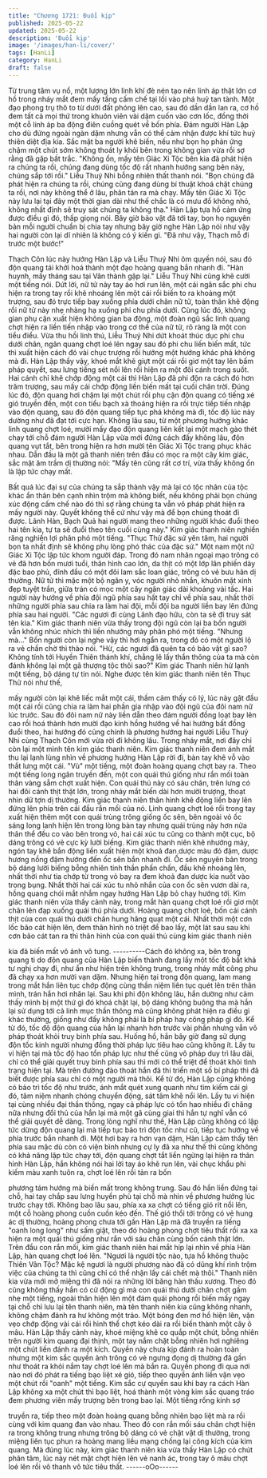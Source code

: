```yaml
---
title: "Chương 1721: Đuổi kịp"
published: 2025-05-22
updated: 2025-05-22
description: 'Đuổi kịp'
image: '/images/han-li/cover/'
tags: [HanLi]
category: HanLi
draft: false
---
```


Từ trung tâm vụ nổ, một lượng lớn linh khí đè nén tạo nên linh áp
thật lớn cơ hồ trong nháy mắt đem mấy tầng cấm chế tại lối vào
phá huỷ tan tành. Một đạo phong trụ thô to từ dưới đất phóng lên
cao, sau đó dần dần lan ra, cơ hồ đem tất cả mọi thứ trong khuôn
viên vài dặm cuốn vào cơn lốc, đồng thời một cỗ linh áp ba động
điên cuồng quét về bốn phía.
Đám người Hàn Lập cho dù đứng ngoài ngàn dặm nhưng vẫn có
thể cảm nhận được khí tức huỷ thiên diệt địa kia. Sắc mặt ba
người khẽ biến, nếu như bọn họ phản ứng chậm một chút sớm
không thoát ly khỏi bên trong không gian vừa rồi sợ rằng đã gặp
bất trắc.
"Không ổn, mấy tên Giác Xi Tộc bên kia đã phát hiện ra chúng ta
rồi, chúng đang dùng tốc độ rất nhanh hướng sang bên này,
chúng sắp tới rồi."
Liễu Thuý Nhi bỗng nhiên thất thanh nói.
"Bọn chúng đã phát hiện ra chúng ta rồi, chúng cũng đang dùng
bí thuật khoá chặt chúng ta rồi, nơi này không thể ở lâu, phân tán
ra mà chạy. Mấy tên Giác Xi Tộc này lưu lại tại đây một thời gian
dài như thế chắc là có mưu đồ không nhỏ, không nhất định sẽ
truy sát chúng ta không tha."
Hàn Lập tựa hồ cảm ứng được điều gì đó, thấp giọng nói.
Bây giờ bảo vật đã tới tay, bọn họ nguyên bản mỗi người chuẩn bị
chia tay nhưng bây giờ nghe Hàn Lập nói như vậy hai người còn
lại dĩ nhiên là không có ý kiến gì.
"Đã như vậy, Thạch mỗ đi trước một bước!"

Thạch Côn lúc này hướng Hàn Lập và Liễu Thuý Nhi ôm quyền
nói, sau đó độn quang tái khởi hoá thành một đạo hoàng quang
bắn nhanh đi.
"Hàn huynh, mấy tháng sau tại Vân thành gặp lại."
Liễu Thuý Nhi cũng khẽ cười một tiếng nói. Dứt lời, nữ tử này tay
áo hơi run lên, một cái ngân sắc phi chu hiện ra trong tay rồi khẽ
nhoáng lên một cái rồi biến to ra khoảng một trượng, sau đó trực
tiếp bay xuống phía dưới chân nữ tử, toàn thân khẽ động rồi nữ
tử này nhẹ nhàng hạ xuống phi chu phía dưới. Cùng lúc đó,
không gian phụ cận xuất hiện không gian ba động, một đoàn ngũ
sắc linh quang chợt hiện ra liền tiến nhập vào trong cơ thể của nữ
tử, rõ ràng là một con tiểu điểu.
Vừa thu hồi linh thú, Liễu Thuý Nhi dứt khoát thúc dục phi chu
dưới chân, ngân quang chợt loé lên ngay sau đó phi chu liến biến
mất, tức thì xuất hiện cách đó vài chục trượng rồi hướng một
hướng khác phá không mà đi.
Hàn Lập thấy vậy, khoé mắt khẽ giựt một cái rồi giơ một tay lên
bấm pháp quyết, sau lưng tiếng sét nổi lên rồi hiện ra một đôi
cánh trong suốt. Hai cánh chỉ khẽ chớp động một cái thì Hàn Lập
đã phi độn ra cách đó hơn trăm trượng, sau mấy cái chớp động
liền biến mất tại cuối chân trời.
Đúng lúc đó, độn quang hơi chậm lại một chút rồi phụ cận độn
quang có tiếng xé gió truyền đến, một con tiểu bạch xà thoáng
hiện ra rồi trực tiếp tiến nhập vào độn quang, sau đó độn quang
tiếp tục phá không mà đi, tốc độ lúc này dường như đã đạt tới
cực hạn.
Không lâu sau, từ một phương hướng khác linh quang chợt loé,
mười mấy đạo độn quang liên kết lại một mạch gào thét chạy tới
chỗ đám người Hàn Lập vừa mới đứng cách đấy không lâu, độn
quang vụt tắt, bên trong hiện ra hơn mười tên Giác Xi Tộc trang
phục khác nhau. Dẫn đầu là một gã thanh niên trên đầu có mọc ra
một cây kim giác, sắc mặt âm trầm dị thường nói:
"Mấy tên cũng rất cơ trí, vừa thấy không ổn là lập tức chạy mất.

Bất quá lúc đại sự của chúng ta sắp thành vậy mà lại có tộc nhân
của tộc khác ẩn thân bên cạnh nhìn trộm mà không biết, nếu
không phải bọn chúng xúc động cấm chế nào đó thì sợ rằng
chúng ta vẫn vô pháp phát hiện ra mấy người này. Quyết không
thể cứ như vậy mà để bọn chúng thoát đi được. Lãnh Hàn, Bạch
Quả hai người mang theo những người khác đuổi theo hai tên kia,
tự ta sẽ đuổi theo tên cuối cùng này."
Kim giác thanh niên nghiến răng nghiến lợi phân phó một tiếng.
"Thục Thử đặc sứ yên tâm, hai người bọn ta nhất định sẽ không
phụ lòng phó thác của đặc sứ."
Một nam một nữ Giác Xi Tộc lập tức khom người đáp. Trong đó
nam nhân ngoại mạo trông có vẻ đã hơn bốn mươi tuổi, thân hình
cao lớn, da thịt có một lớp lân phiến dày đặc bao phủ, đỉnh đầu có
một đôi lam sắc loan giác, trông có vẻ bưu hãn dị thường. Nữ tử
thì mặc một bộ ngân y, vóc người nhỏ nhắn, khuôn mặt xinh đẹp
tuyệt trần, giữa trán có mọc một cây ngân giác dài khoảng vài tấc.
Hai người này hướng về phía đội ngũ phía sau hất tay chỉ về phía
sau, nhất thời những người phía sau chia ra làm hai đội, mỗi đội
ba người liền bay lên đứng phía sau hai người.
"Các ngươi đi cùng Lãnh đạo hữu, còn ta sẽ đi truy sát tên kia."
Kim giác thanh niên vừa thấy trong đội ngũ còn lại ba bốn người
vẫn không nhúc nhích thì liền nhướng mày phân phó một tiếng.
"Nhưng mà..."
Bốn người còn lại nghe vậy thì hơi ngẩn ra, trong đó có một
người lộ ra vẻ chần chờ thì thào nói.
"Hừ, các ngươi đã quên ta có bảo vật gì sao? Không tính tới
Huyền Thiên thánh khí, chẳng lẽ lấy thần thông của ta mà còn
đánh không lại một gã thượng tộc thôi sao?"
Kim giác Thanh niên hừ lạnh một tiếng, bộ dáng tự tin nói.
Nghe được tên kim giác thanh niên tên Thục Thử nói như thế,

mấy người còn lại khẽ liếc mắt một cái, thầm cảm thấy có lý, lúc
này gật đầu một cái rồi cũng chia ra làm hai phần gia nhập vào
đội ngũ của đôi nam nữ lúc trước. Sau đó đôi nam nữ này liền
dẫn theo đám người đồng loạt bay lên cao rồi hoá thành hơn
mười đạo kinh hồng hướng về hai hướng bất đồng đuổi theo, hai
hướng đó cũng chính là phương hướng hai người Liễu Thuý Nhi
cùng Thạch Côn mới vừa rời đi không lâu.
Trong nháy mắt, nơi đây chỉ còn lại một mình tên kim giác thanh
niên. Kim giác thanh niên đem ánh mắt thu lại lạnh lùng nhìn về
phương hướng Hàn Lập rời đi, bàn tay khẽ vỗ vào thắt lưng một
cái. "Vù" một tiếng, một đoàn hoàng quang chợt bay ra. Theo một
tiếng long ngân truyền đến, một con quái thú giống như rắn mối
toàn thân vàng sẫm chợt xuất hiện. Con quái thú này có sáu
chân, trên lưng có hai đôi cánh thịt thật lớn, trong nháy mắt biến
dài hơn mười trượng, thoạt nhìn dữ tợn dị thường.
Kim giác thanh niên thân hình khẽ động liền bay lên đứng lên
phía trên cái đầu rắn mối của nó. Linh quang chợt loé rồi trong tay
xuất hiện thêm một con quái trùng trông giống ốc sên, bên ngoài
vỏ ốc sáng long lanh hiện lên trong lòng bàn tay nhưng quái trùng
này hơn nửa thân thể đều co vào bên trong vỏ, hai cái xúc tu
cũng co thành một cục, bộ dáng trông có vẻ cực kỳ lười biếng.
Kim giác thanh niên khẽ nhướng mày, ngón tay khẽ bắn động liền
xuất hiện một khoả đan dược màu đỏ đậm, dược hương nồng
đậm hướng đến ốc sên bắn nhanh đi. Ốc sên nguyên bản trong
bộ dáng lười biếng bỗng nhiên tinh thần phấn chấn, đầu khẽ
nhoáng lên, nhất thời như tia chớp từ trong vỏ bay ra đem khoả
đan dược kia nuốt vào trong bụng.
Nhất thời hai cái xúc tu nhỏ nhắn của con ốc sên vươn dài ra,
hồng quang chói mắt nhắm ngay hướng Hàn Lập bỏ chạy hướng
tới. Kim giác thanh niên vừa thấy cảnh này, trong mắt hàn quang
chợt loé rồi giơ một chân lên đạp xuống quái thú phía dưới.
Hoàng quang chợt loé, bốn cái cánh thịt của con quái thú dưới
chân hung hăng quạt một cái. Nhất thời một cơn lốc bão cát hiện
lên, đem thân hình nó triệt để bao lấy, một lát sau sau khi cơn bão
cát tan ra thì thân hình của con quái thú cùng kim giác thanh niên

kia đã biến mất vô ảnh vô tung.
----------Cách đó không xa, bên trong quang ti do độn quang của Hàn Lập
biến thành đang lấy một tốc độ bất khả tư nghị chạy đi, như ẩn
như hiện trên không trung, trong nháy mắt công phu đã chạy xa
hơn mười vạn dặm. Nhưng hiện tại trong độn quang, lam mang
trong mắt hắn liên tục chớp động cùng thần niệm liên tục quét lên
trên thân mình, trán hắn hơi nhăn lại. Sau khi phi độn không lâu,
hắn dường như cảm thấy mình bị một thứ gì đó khoá chặt lại, bộ
dáng không buông tha mà hắn lại sử dụng tới cả linh mục thần
thông mà cũng không phát hiện ra điều gì khác thường, giống
như đấy không phải là bí pháp hay công pháp gì đó. Kể từ đó, tốc
độ độn quang của hắn lại nhanh hơn trước vài phần nhưng vẫn
vô pháp thoát khỏi truy binh phía sau. Huống hồ, hắn bây giờ
đang sử dụng độn tốc kinh người nhưng đồng thời pháp lực tiêu
hao cũng không ít.
Lấy tu vi hiện tại mà tốc độ hao tổn pháp lực như thế cũng vô
pháp duy trì lâu dài, chỉ có thể giải quyết truy binh phía sau thì
mới có thể triệt để thoát khỏi tình trạng hiện tại. Mà trên đường
đào thoát hắn đã thi triển một số bí pháp thì đã biết được phía
sau chỉ có một người mà thôi. Kể từ đó, Hàn Lập cũng không có
bảo trì tốc độ như trước, ánh mắt quét xung quanh như tìm kiếm
cái gì đó, tâm niệm nhanh chóng chuyển động, sát tâm khẽ nổi
lên.
Lấy tu vi hiện tại cùng nhiều đại thần thông, ngay cả pháp lực có
tổn hao nhiều đi chăng nữa nhưng đối thủ của hắn lại mà một gã
cùng giai thì hắn tự nghĩ vẫn có thể giải quyết dễ dàng. Trong
lòng nghĩ như thế, Hàn Lập cũng không có lập tức dừng độn
quang lại mà tiếp tục bảo trì độn tốc như cũ, tiếp tục hướng về
phía trước bắn nhanh đi.
Một hơi bay ra hơn vạn dặm, Hàn Lập cảm thấy tên phía sau mặc
dù còn có viện bình nhưng cự ly đã xa như thế thì cũng không có
khả năng lập tức chạy tới, độn quang chợt tắt liền ngừng lại hiện
ra thân hình Hàn Lập, hắn không nói hai lời tay áo khẽ run lên, vài
chục khẩu phi kiếm màu xanh tuôn ra, chợt loé lên rồi tản ra bốn

phương tám hướng mà biến mất trong không trung. Sau đó hắn
liền đứng tại chỗ, hai tay chắp sau lưng huyền phù tại chỗ mà
nhìn về phương hướng lúc trước chạy tới.
Không bao lâu sau, phía xa xa chợt có tiếng gió rít nổi lên, một cỗ
hoàng phong cuồn cuồn kéo đến. Thế gió thổi tới trông có vẻ
hung ác dị thường, hoàng phong chưa tới gần Hàn Lập mà đã
truyền ra tiếng "oanh long long" như sấm giật, theo đó hoàng
phong chợt tiêu thất rồi xa xa hiện ra một quái thú giống như rắn
với sáu chân cùng bốn cánh thật lớn.
Trên đầu con rắn mối, kim giác thanh niên hai mắt híp lại nhìn về
phía Hàn Lập, hàn quang chợt loé lên.
"Ngươi là người tộc nào, tựa hồ không thuộc Thiên Vân Tộc? Mặc
kệ ngươi là người phương nào đã có dũng khí rình trộm việc của
chúng ta thì cũng chỉ có thể nhận lấy cái chết mà thôi."
Thanh niên kia vừa mới mở miệng thì đã nói ra những lời băng
hàn thấu xương.
Theo đó cũng không thấy hắn có cử động gì mà con quái thú
dưới chân chợt gầm nhẹ một tiếng, ngoài thân hiện lên một đám
quái phong rồi biến mấy ngay tại chỗ chỉ lưu lại tên thanh niên,
mà tên thanh niên kia cũng không nhanh, không chậm đánh ra hư
không một trảo. Một bóng đen mơ hồ hiện lên, vặn vẹo chớp động
vài cái rồi hình thể chợt kéo dài ra rồi biến thành một cây ô mâu.
Hàn Lập thấy cảnh này, khoé miệng khẽ co quắp một chút, bỗng
nhiên trên người kim quang đại thịnh, một tay nắm chặt bỗng
nhiên hơi nghiêng một chút liền đánh ra một kích. Quyền này
chưa kịp đánh ra hoàn toàn nhưng một kim sắc quyền ảnh trông
có vẻ ngưng đọng dị thường đã gần như thoát ra khỏi nắm tay
chợt loé lên mà bắn ra.
Quyền phong đi qua nơi nào nơi đó phát ra tiếng bạo liệt xé gió,
tiếp theo quyền ảnh liền vặn vẹo một chút rồi "oanh" một tiếng.
Kim sắc cự quyền sau khi bay ra cách Hàn Lập không xa một
chút thì bạo liệt, hoá thành một vòng kim sắc quang tráo đem
phương viên mấy trượng bên trong bao lại. Một tiếng rống kinh sợ

truyền ra, tiếp theo một đoàn hoàng quang bỗng nhiên bạo liệt mà
ra rồi cùng với kim quang đan vào nhau.
Theo đó con rắn mối sáu chân chợt hiện ra trong không trung
nhưng trông bộ dáng có vẻ chật vật dị thường, trong miệng liên
tục phun ra hoàng mang liều mạng chống lại công kích của kim
quang. Mà đúng lúc này, kim giác thanh niên kia vừa thấy Hàn
Lập có chút phân tâm, lúc này nét mặt chợt hiện lên vẻ nanh ác,
trong tay ô mâu chợt loé lên rồi vô thanh vô tức tiêu thất.
------oOo------
